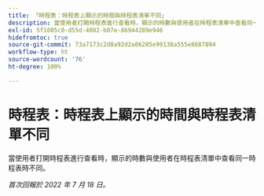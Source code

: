 ```yaml
---
title: 「時程表：時程表上顯示的時間與時程表清單不同」
description: 當使用者打開時程表進行查看時，顯示的時數與使用者在時程表清單中查看同一時程表時不同。
exl-id: 5f1005c0-d55d-4082-b07e-86944289e946
hidefromtoc: true
source-git-commit: 73a7173c2d8a92d2a06285e99138a555e8687894
workflow-type: ht
source-wordcount: '76'
ht-degree: 100%

---
```


# 時程表：時程表上顯示的時間與時程表清單不同

當使用者打開時程表進行查看時，顯示的時數與使用者在時程表清單中查看同一時程表時不同。

_首次回報於 2022 年 7 月 18 日。_
